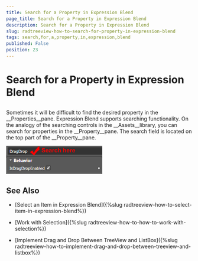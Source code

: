 ```yaml
---
title: Search for a Property in Expression Blend
page_title: Search for a Property in Expression Blend
description: Search for a Property in Expression Blend
slug: radtreeview-how-to-search-for-property-in-expression-blend
tags: search,for,a,property,in,expression,blend
published: False
position: 23
---
```


# Search for a Property in Expression Blend



## 

Sometimes it will be difficult to find the desired property in the __Properties__pane. Expression Blend supports searching functionality. On the analogy of the searching controls in the __Assets__library, you can search for properties in the __Property__pane. The search field is located on the top part of the __Property__pane.

![](images/RadTreeView_HowToSearchPropertyInBlend_1.png)

## See Also

 * [Select an Item in Expression Blend]({%slug radtreeview-how-to-select-item-in-expression-blend%})

 * [Work with Selection]({%slug radtreeview-how-to-how-to-work-with-selection%})

 * [Implement Drag and Drop Between TreeView and ListBox]({%slug radtreeview-how-to-implement-drag-and-drop-between-treeview-and-listbox%})

